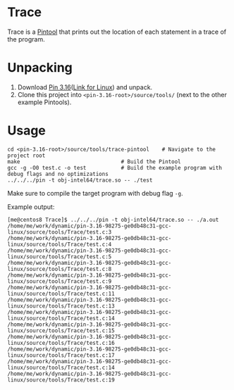 # Trace

Trace is a [Pintool](https://software.intel.com/content/www/us/en/develop/articles/pin-a-dynamic-binary-instrumentation-tool.html) that prints out the location of each statement in a trace of the program.

# Unpacking

1. Download [Pin 3.16](https://software.intel.com/content/www/us/en/develop/articles/pin-a-binary-instrumentation-tool-downloads.html)([Link for Linux](http://software.intel.com/sites/landingpage/pintool/downloads/pin-3.16-98275-ge0db48c31-gcc-linux.tar.gz)) and unpack.
2. Clone this project into `<pin-3.16-root>/source/tools/` (next to the other example Pintools).

# Usage

```
cd <pin-3.16-root>/source/tools/trace-pintool    # Navigate to the project root
make                                # Build the Pintool
gcc -g -O0 test.c -o test           # Build the example program with debug flags and no optimizations
../../../pin -t obj-intel64/trace.so -- ./test
```

Make sure to compile the target program with debug flag `-g`.

Example output:
```
[me@centos8 Trace]$ ../../../pin -t obj-intel64/trace.so -- ./a.out
/home/me/work/dynamic/pin-3.16-98275-ge0db48c31-gcc-linux/source/tools/Trace/test.c:3
/home/me/work/dynamic/pin-3.16-98275-ge0db48c31-gcc-linux/source/tools/Trace/test.c:4
/home/me/work/dynamic/pin-3.16-98275-ge0db48c31-gcc-linux/source/tools/Trace/test.c:5
/home/me/work/dynamic/pin-3.16-98275-ge0db48c31-gcc-linux/source/tools/Trace/test.c:8
/home/me/work/dynamic/pin-3.16-98275-ge0db48c31-gcc-linux/source/tools/Trace/test.c:9
/home/me/work/dynamic/pin-3.16-98275-ge0db48c31-gcc-linux/source/tools/Trace/test.c:11
/home/me/work/dynamic/pin-3.16-98275-ge0db48c31-gcc-linux/source/tools/Trace/test.c:13
/home/me/work/dynamic/pin-3.16-98275-ge0db48c31-gcc-linux/source/tools/Trace/test.c:14
/home/me/work/dynamic/pin-3.16-98275-ge0db48c31-gcc-linux/source/tools/Trace/test.c:15
/home/me/work/dynamic/pin-3.16-98275-ge0db48c31-gcc-linux/source/tools/Trace/test.c:16
/home/me/work/dynamic/pin-3.16-98275-ge0db48c31-gcc-linux/source/tools/Trace/test.c:17
/home/me/work/dynamic/pin-3.16-98275-ge0db48c31-gcc-linux/source/tools/Trace/test.c:14
/home/me/work/dynamic/pin-3.16-98275-ge0db48c31-gcc-linux/source/tools/Trace/test.c:19
```
